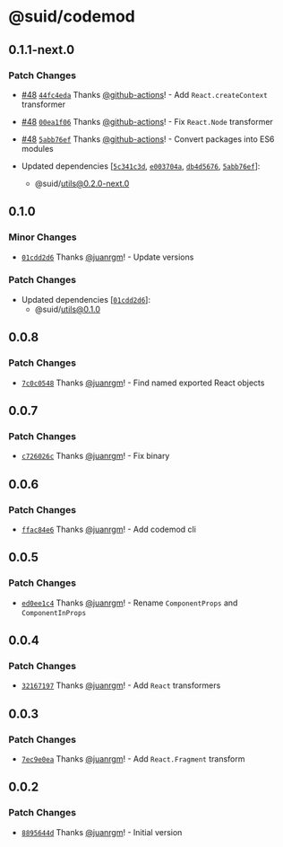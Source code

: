 # @suid/codemod

## 0.1.1-next.0

### Patch Changes

- [#48](https://github.com/swordev/suid/pull/48) [`44fc4eda`](https://github.com/swordev/suid/commit/44fc4edac8d0791ecd3cab826a75c7d6e4982b65) Thanks [@github-actions](https://github.com/apps/github-actions)! - Add `React.createContext` transformer

* [#48](https://github.com/swordev/suid/pull/48) [`00ea1f06`](https://github.com/swordev/suid/commit/00ea1f062b21a8acacfe50b68d15be1fd8a1f000) Thanks [@github-actions](https://github.com/apps/github-actions)! - Fix `React.Node` transformer

- [#48](https://github.com/swordev/suid/pull/48) [`5abb76ef`](https://github.com/swordev/suid/commit/5abb76efb419d8ceebe219f8b75f42cccca3aaaf) Thanks [@github-actions](https://github.com/apps/github-actions)! - Convert packages into ES6 modules

- Updated dependencies [[`5c341c3d`](https://github.com/swordev/suid/commit/5c341c3d7692ae92fe6762bb0a03a7d67250f6b5), [`e003704a`](https://github.com/swordev/suid/commit/e003704af0bed136188314d8e38964a66d5f8d08), [`db4d5676`](https://github.com/swordev/suid/commit/db4d56761854cb724ce231d90fb4774ab935229d), [`5abb76ef`](https://github.com/swordev/suid/commit/5abb76efb419d8ceebe219f8b75f42cccca3aaaf)]:
  - @suid/utils@0.2.0-next.0

## 0.1.0

### Minor Changes

- [`01cdd2d6`](https://github.com/swordev/suid/commit/01cdd2d6cbc8e6131c30c70a13e597cb5b36f548) Thanks [@juanrgm](https://github.com/juanrgm)! - Update versions

### Patch Changes

- Updated dependencies [[`01cdd2d6`](https://github.com/swordev/suid/commit/01cdd2d6cbc8e6131c30c70a13e597cb5b36f548)]:
  - @suid/utils@0.1.0

## 0.0.8

### Patch Changes

- [`7c0c0548`](https://github.com/swordev/suid/commit/7c0c05488d40b2707ebb71221e2c12683a3c7d00) Thanks [@juanrgm](https://github.com/juanrgm)! - Find named exported React objects

## 0.0.7

### Patch Changes

- [`c726026c`](https://github.com/swordev/suid/commit/c726026c9daf494d723e0d21a49b175cb8c23c1e) Thanks [@juanrgm](https://github.com/juanrgm)! - Fix binary

## 0.0.6

### Patch Changes

- [`ffac84e6`](https://github.com/swordev/suid/commit/ffac84e6b3894364d25b77b4061b6379661eb101) Thanks [@juanrgm](https://github.com/juanrgm)! - Add codemod cli

## 0.0.5

### Patch Changes

- [`ed0ee1c4`](https://github.com/swordev/suid/commit/ed0ee1c4d4d95937e59970455f2975dc5689b035) Thanks [@juanrgm](https://github.com/juanrgm)! - Rename `ComponentProps` and `ComponentInProps`

## 0.0.4

### Patch Changes

- [`32167197`](https://github.com/swordev/suid/commit/321671977f645719e132a3975526bad3f6a8671e) Thanks [@juanrgm](https://github.com/juanrgm)! - Add `React` transformers

## 0.0.3

### Patch Changes

- [`7ec9e0ea`](https://github.com/swordev/suid/commit/7ec9e0ea85da73ba7542cf384f781590ce166605) Thanks [@juanrgm](https://github.com/juanrgm)! - Add `React.Fragment` transform

## 0.0.2

### Patch Changes

- [`8895644d`](https://github.com/swordev/suid/commit/8895644da660d10b80c48c6f2a4de3597a6f7345) Thanks [@juanrgm](https://github.com/juanrgm)! - Initial version
